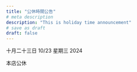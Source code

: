 ```yaml
---
title: "公休時間公告"
# meta description
description: "This is holiday time announcement"
# save as draft
draft: false
---
```


十月二十三日 10/23 星期三 2024

本店公休